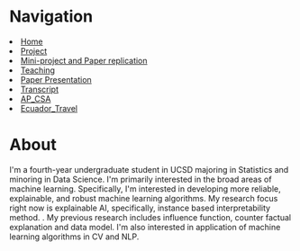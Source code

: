 # Navigation
<li><a href="/">Home</a></li>
<li><a href="/project">Project</a></li>
<li><a href="/mini-project">Mini-project and Paper replication</a></li>
<li><a href="/teaching">Teaching</a></li>
<li><a href="/presentation">Paper Presentation</a></li>
<li><a href="Transcript0727.pdf">Transcript</a></li>
<li><a href="/AP_CSA">AP_CSA</a></li>
<li><a href="/Ecuador_Travel">Ecuador_Travel</a></li>

# About
I'm a fourth-year undergraduate student in UCSD majoring in Statistics and minoring in Data Science. I'm primarily interested in the broad areas of machine learning. Specifically, I'm interested in developing more reliable,
explainable, and robust machine learning algorithms. My research focus right now is explainable AI, specifically, instance based interpretability method. . My previous research includes influence function, counter factual explanation and data model.
I'm also interested in application of machine learning algorithms in CV and NLP.
